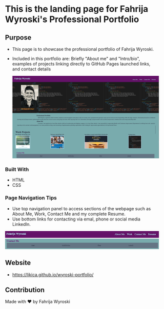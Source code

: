 # This is the landing page for Fahrija Wyroski's Professional Portfolio
## Purpose
* This page is to showcase the professional portfolio of Fahrija Wyroski. 
* Included in this portfolio are: Briefly "About me" and "Intro/bio", examples of projects linking directly to GitHub Pages launched links, and contact details
   
    <img id="Landing-Pg-Snapshot" src="assets/images/portfolio_lp.png" alt="Professional Portfolio"/>

### Built With
* HTML
* CSS

### Page Navigation Tips
* Use top navigation panel to access sections of the webpage such as About Me, Work, Contact Me and my complete Resume.
* Use bottom links for contacting via emal, phone or social media LinkedIn.

<img id="Header-Nav" src="./assets/images/Header-Nav.png" alt="Header Navigation Links"/>
<img id="Footer-Nav" src="./assets/images/Footer-Nav.png" alt="Footer Navigation Links"/>


## Website
* https://likica.github.io/wyroski-portfolio/

## Contribution
Made with ❤️ by Fahrija Wyroski